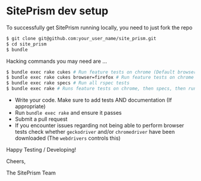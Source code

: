 # SitePrism dev setup

To successfully get SitePrism running locally, you need to just fork the repo

```bash
$ git clone git@github.com:your_user_name/site_prism.git
$ cd site_prism
$ bundle
```

Hacking commands you may need are ...

```bash
$ bundle exec rake cukes # Run feature tests on chrome (Default browser)
$ bundle exec rake cukes browser=firefox # Run feature tests on chrome
$ bundle exec rake specs # Run all rspec tests
$ bundle exec rake # Runs feature tests on chrome, then specs, then runs rubocop
```

- Write your code. Make sure to add tests AND documentation (If appropriate)
- Run `bundle exec rake` and ensure it passes
- Submit a pull request
- If you encounter issues regarding not being able to perform browser tests check whether
`geckodriver` and/or `chromedriver` have been downloaded (The `webdrivers` controls this)

Happy Testing / Developing!

Cheers,

The SitePrism Team
